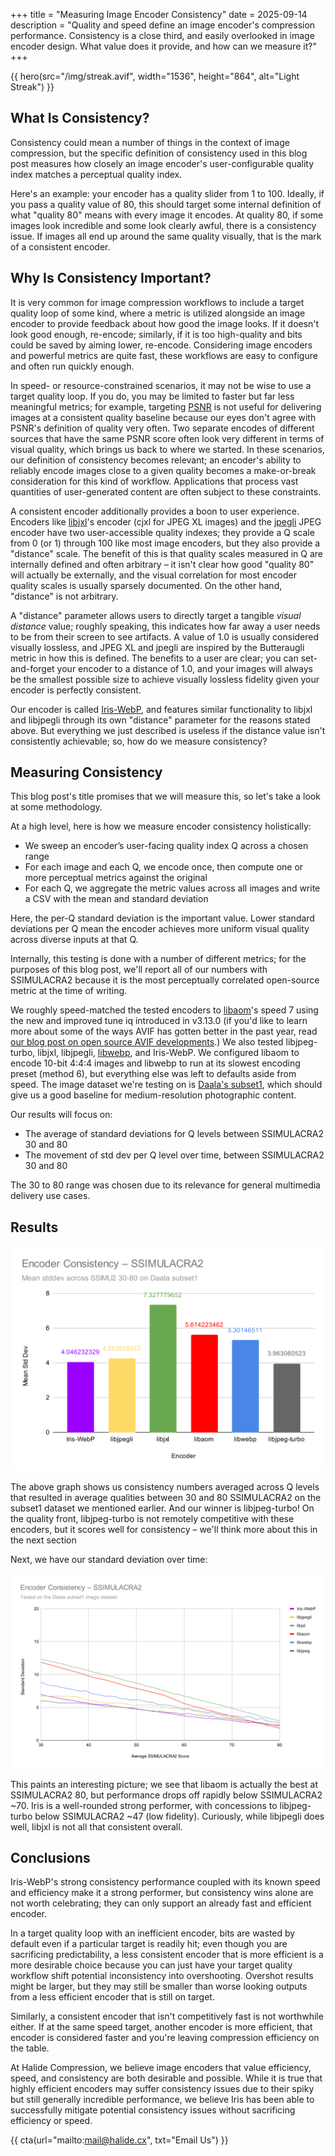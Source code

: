 +++
title = "Measuring Image Encoder Consistency"
date = 2025-09-14
description = "Quality and speed define an image encoder's compression performance. Consistency is a close third, and easily overlooked in image encoder design. What value does it provide, and how can we measure it?"
+++

{{ hero(src="/img/streak.avif", width="1536", height="864", alt="Light Streak") }}

## What Is Consistency?

Consistency could mean a number of things in the context of image compression, but the specific definition of consistency used in this blog post measures how closely an image encoder's user-configurable quality index matches a perceptual quality index.

Here's an example: your encoder has a quality slider from 1 to 100. Ideally, if you pass a quality value of 80, this should target some internal definition of what "quality 80" means with every image it encodes. At quality 80, if some images look incredible and some look clearly awful, there is a consistency issue. If images all end up around the same quality visually, that is the mark of a consistent encoder.

## Why Is Consistency Important?

It is very common for image compression workflows to include a target quality loop of some kind, where a metric is utilized alongside an image encoder to provide feedback about how good the image looks. If it doesn't look good enough, re-encode; similarly, if it is too high-quality and bits could be saved by aiming lower, re-encode. Considering image encoders and powerful metrics are quite fast, these workflows are easy to configure and often run quickly enough.

In speed- or resource-constrained scenarios, it may not be wise to use a target quality loop. If you do, you may be limited to faster but far less meaningful metrics; for example, targeting [PSNR](https://wiki.x266.mov/docs/metrics/PSNR) is not useful for delivering images at a consistent quality baseline because our eyes don't agree with PSNR's definition of quality very often. Two separate encodes of different sources that have the same PSNR score often look very different in terms of visual quality, which brings us back to where we started. In these scenarios, our definition of consistency becomes relevant; an encoder's ability to reliably encode images close to a given quality becomes a make-or-break consideration for this kind of workflow. Applications that process vast quantities of user-generated content are often subject to these constraints.

A consistent encoder additionally provides a boon to user experience. Encoders like [libjxl](https://github.com/libjxl/libjxl)'s encoder (cjxl for JPEG XL images) and the [jpegli](https://github.com/google/jpegli) JPEG encoder have two user-accessible quality indexes; they provide a Q scale from 0 (or 1) through 100 like most image encoders, but they also provide a "distance" scale. The benefit of this is that quality scales measured in Q are internally defined and often arbitrary – it isn't clear how good "quality 80" will actually be externally, and the visual correlation for most encoder quality scales is usually sparsely documented. On the other hand, "distance" is not arbitrary.

A "distance" parameter allows users to directly target a tangible *visual distance* value; roughly speaking, this indicates how far away a user needs to be from their screen to see artifacts. A value of 1.0 is usually considered visually lossless, and JPEG XL and jpegli are inspired by the Butteraugli metric in how this is defined. The benefits to a user are clear; you can set-and-forget your encoder to a distance of 1.0, and your images will always be the smallest possible size to achieve visually lossless fidelity given your encoder is perfectly consistent.

Our encoder is called [Iris-WebP](https://halide.cx/iris/), and features similar functionality to libjxl and libjpegli through its own "distance" parameter for the reasons stated above. But everything we just described is useless if the distance value isn't consistently achievable; so, how do we measure consistency?

## Measuring Consistency

This blog post's title promises that we will measure this, so let's take a look at some methodology.

At a high level, here is how we measure encoder consistency holistically:
- We sweep an encoder’s user-facing quality index Q across a chosen range
- For each image and each Q, we encode once, then compute one or more perceptual metrics against the original
- For each Q, we aggregate the metric values across all images and write a CSV with the mean and standard deviation

Here, the per-Q standard deviation is the important value. Lower standard deviations per Q mean the encoder achieves more uniform visual quality across diverse inputs at that Q.

Internally, this testing is done with a number of different metrics; for the purposes of this blog post, we'll report all of our numbers with SSIMULACRA2 because it is the most perceptually correlated open-source metric at the time of writing.

We roughly speed-matched the tested encoders to [libaom](https://aomedia.googlesource.com/aom/)'s speed 7 using the new and improved tune iq introduced in v3.13.0 (if you'd like to learn more about some of the ways AVIF has gotten better in the past year, read [our blog post on open source AVIF developments](https://halide.cx/blog/improving-avif-in-open-source).) We also tested libjpeg-turbo, libjxl, libjpegli, [libwebp](https://chromium.googlesource.com/webm/libwebp/), and Iris-WebP. We configured libaom to encode 10-bit 4:4:4 images and libwebp to run at its slowest encoding preset (method 6), but everything else was left to defaults aside from speed. The image dataset we're testing on is [Daala's subset1](https://github.com/WyohKnott/image-formats-comparison/tree/gh-pages/comparisonfiles/subset1/Original), which should give us a good baseline for medium-resolution photographic content.

Our results will focus on:
- The average of standard deviations for Q levels between SSIMULACRA2 30 and 80
- The movement of std dev per Q level over time, between SSIMULACRA2 30 and 80

The 30 to 80 range was chosen due to its relevance for general multimedia delivery use cases.

## Results

![Average standard deviation across Q levels](/img/avg_stddev_ssimu2.svg)

The above graph shows us consistency numbers averaged across Q levels that resulted in average qualities between 30 and 80 SSIMULACRA2 on the subset1 dataset we mentioned earlier. And our winner is libjpeg-turbo! On the quality front, libjpeg-turbo is not remotely competitive with these encoders, but it scores well for consistency – we'll think more about this in the next section

Next, we have our standard deviation over time:

![Standard deviation graphed](/img/stddev_graphed_ssimu2.svg)

This paints an interesting picture; we see that libaom is actually the best at SSIMULACRA2 80, but performance drops off rapidly below SSIMULACRA2 ~70. Iris is a well-rounded strong performer, with concessions to libjpeg-turbo below SSIMULACRA2 ~47 (low fidelity). Curiously, while libjpegli does well, libjxl is not all that consistent overall.

## Conclusions

Iris-WebP's strong consistency performance coupled with its known speed and efficiency make it a strong performer, but consistency wins alone are not worth celebrating; they can only support an already fast and efficient encoder.

In a target quality loop with an inefficient encoder, bits are wasted by default even if a particular target is readily hit; even though you are sacrificing predictability, a less consistent encoder that is more efficient is a more desirable choice because you can just have your target quality workflow shift potential inconsistency into overshooting. Overshot results might be larger, but they may still be smaller than worse looking outputs from a less efficient encoder that is still on target.

Similarly, a consistent encoder that isn't competitively fast is not worthwhile either. If at the same speed target, another encoder is more efficient, that encoder is considered faster and you're leaving compression efficiency on the table.

At Halide Compression, we believe image encoders that value efficiency, speed, and consistency are both desirable and possible. While it is true that highly efficient encoders may suffer consistency issues due to their spiky but still generally incredible performance, we believe Iris has been able to successfully mitigate potential consistency issues without sacrificing efficiency or speed.

{{ cta(url="mailto:mail@halide.cx", txt="Email Us") }}
